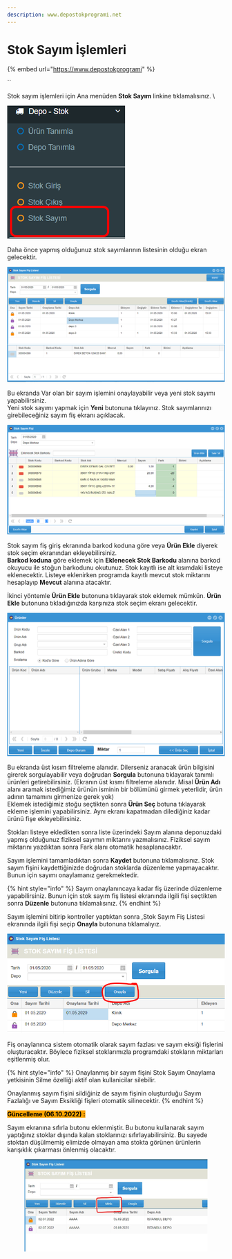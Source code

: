 ```yaml
---
description: www.depostokprogrami.net
---
```


# Stok Sayım İşlemleri

{% embed url="https://www.depostokprogrami" %}

\`\`

Stok sayım işlemleri için Ana menüden **Stok Sayım** linkine tıklamalısınız. \\

![Stok sayım linki](<../.gitbook/assets/image (44).png>)

Daha önce yapmış olduğunuz stok sayımlarının listesinin olduğu ekran gelecektir.

![](<../.gitbook/assets/image (45).png>)

Bu ekranda Var olan bir sayım işlemini onaylayabilir veya yeni stok sayımı yapabilirsiniz.\
Yeni stok sayımı yapmak için **Yeni** butonuna tıklayınız. Stok sayımlarınızı girebileceğiniz sayım fiş ekranı açıklacak.

![](<../.gitbook/assets/image (46).png>)

Stok sayım fiş giriş ekranında barkod koduna göre veya **Ürün Ekle** diyerek stok seçim ekranından ekleyebilirsiniz.\
**Barkod koduna** göre eklemek için **Eklenecek Stok Barkodu** alanına barkod okuyucu ile stoğun barkodunu okutunuz. Stok kayıtlı ise alt kısımdaki listeye eklenecektir. Listeye eklenirken programda kayıtlı mevcut stok miktarını hesaplayıp **Mevcut** alanına atacaktır.

İkinci yöntemle **Ürün Ekle** butonuna tıklayarak stok eklemek mümkün. **Ürün Ekle** butonuna tıkladığınızda karşınıza stok seçim ekranı gelecektir.

![](<../.gitbook/assets/image (47).png>)

Bu ekranda üst kısım filtreleme alanıdır. Dilerseniz aranacak ürün bilgisini girerek sorgulayabilir veya doğrudan **Sorgula** butonuna tıklayarak tanımlı ürünleri getirebilirsiniz. (Ekranın üst kısmı filtreleme alanıdır. Misal **Ürün Adı** alanı aramak istediğimiz ürünün isminin bir bölümünü girmek yeterlidir, ürün adının tamamını girmenize gerek yok)\
Eklemek istediğimiz stoğu seçtikten sonra **Ürün Seç** botuna tıklayarak ekleme işlemini yapabilirsiniz. Aynı ekranı kapatmadan dilediğiniz kadar ürünü fişe ekleyebilirsiniz.

Stokları listeye ekledikten sonra liste üzerindeki Sayım alanına deponuzdaki yapmış olduğunuz fiziksel sayımın miktarını yazmalısınız. Fiziksel sayım miktarını yazdıktan sonra Fark alanı otomatik hesaplanacaktır.

Sayım işlemini tamamladıktan sonra **Kaydet** butonuna tıklamalısınız. Stok sayım fişini kaydettiğinizde doğrudan stoklarda düzenleme yapmayacaktır. Bunun için sayımı onaylamanız gerekmektedir.

{% hint style="info" %}
Sayım onaylanıncaya kadar fiş üzerinde düzenleme yapabilirsiniz. Bunun için stok sayım fiş listesi ekranında ilgili fişi seçtikten sonra **Düzenle** butonuna tıklamalısınız.
{% endhint %}

Sayım işlemini bitirip kontroller yaptıktan sonra ,Stok Sayım Fiş Listesi ekranında ilgili fişi seçip **Onayla** butonuna tıklamalıyız.

![](<../.gitbook/assets/image (48).png>)

Fiş onaylanınca sistem otomatik olarak sayım fazlası ve sayım eksiği fişlerini oluşturacaktır. Böylece fiziksel stoklarımızla programdaki stokların miktarları eşitlenmiş olur.

{% hint style="info" %}
Onaylanmış bir sayım fişini Stok Sayım Onaylama yetkisinin Silme özelliği aktif olan kullanicilar silebilir.

Onaylanmış sayım fişini sildiğiniz de sayım fişinin oluşturduğu Sayım Fazlalığı ve Sayım Eksikliği fişleri otomatik silinecektir.
{% endhint %}

<mark style="background-color:orange;">**Güncelleme (06.10.2022) :**</mark>

Sayım ekranına sıfırla butonu eklenmiştir. Bu butonu kullanarak sayım yaptığınız stoklar dışında kalan stoklarınızı sıfırlayabilirsiniz. Bu sayede stoktan düşülmemiş elimizde olmayan ama stokta görünen ürünlerin karışıklık çıkarması önlenmiş olacaktır.

<figure><img src="../.gitbook/assets/image.png" alt=""><figcaption></figcaption></figure>
